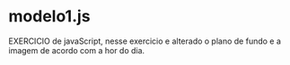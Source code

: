 # modelo1.js
EXERCICIO de javaScript,
nesse exercicio e alterado o plano de fundo 
e a imagem de acordo com a hor do dia.
